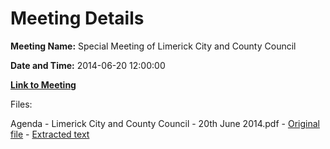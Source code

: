 # Meeting Details

**Meeting Name:** Special Meeting of Limerick City and County Council

**Date and Time:** 2014-06-20 12:00:00

**[Link to Meeting](https://www.limerick.ie/council/whats-on/special-meeting-limerick-city-and-county-council-4)**

Files: 

Agenda - Limerick City and County Council - 20th June 2014.pdf - [Original file](https://www.limerick.ie/sites/default/files/media/documents/2017-08/limerick_city_and_county_council_agenda_-_20_june_2014.pdf) - [Extracted text](./Agenda%20-%20Limerick%20City%20and%20County%20Council%20-%2020th%20June%202014.md)

